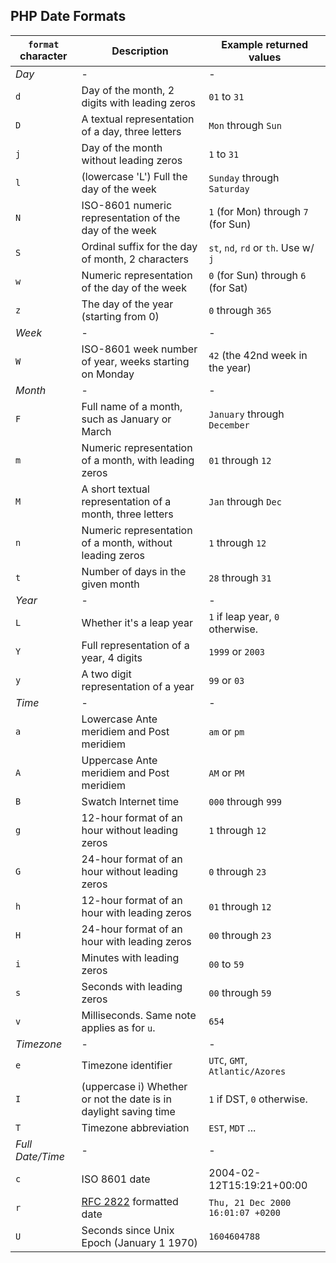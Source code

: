 ## PHP Date Formats

| `format` character |                                                      Description |               Example returned values |
|--------------------|------------------------------------------------------------------|---------------------------------------|
|              *Day* |                                                                - |                                     - |
|                `d` |                    Day of the month, 2 digits with leading zeros |                          `01` to `31` |
|                `D` |                 A textual representation of a day, three letters |                   `Mon` through `Sun` |
|                `j` |                           Day of the month without leading zeros |                           `1` to `31` |
|                `l` |                         (lowercase 'L') Full the day of the week |           `Sunday` through `Saturday` |
|                `N` |           ISO-8601 numeric representation of the day of the week |   `1` (for Mon) through `7` (for Sun) |
|                `S` |                Ordinal suffix for the day of month, 2 characters | `st`, `nd`, `rd` or `th`.  Use w/ `j` |
|                `w` |                    Numeric representation of the day of the week |   `0` (for Sun) through `6` (for Sat) |
|                `z` |                            The day of the year (starting from 0) |                     `0` through `365` |
|             *Week* |                                                                - |                                     - |
|                `W` |           ISO-8601 week number of year, weeks starting on Monday |      `42` (the 42nd week in the year) |
|            *Month* |                                                                - |                                     - |
|                `F` |                   Full name of a month, such as January or March |          `January` through `December` |
|                `m` |            Numeric representation of a month, with leading zeros |                     `01` through `12` |
|                `M` |         A short textual representation of a month, three letters |                   `Jan` through `Dec` |
|                `n` |         Numeric representation of a month, without leading zeros |                      `1` through `12` |
|                `t` |                                Number of days in the given month |                     `28` through `31` |
|             *Year* |                                                                - |                                     - |
|                `L` |                                         Whether it's a leap year |      `1` if leap year, `0` otherwise. |
|                `Y` |                          Full representation of a year, 4 digits |                      `1999` or `2003` |
|                `y` |                             A two digit representation of a year |                          `99` or `03` |
|             *Time* |                                                                - |                                     - |
|                `a` |                        Lowercase Ante meridiem and Post meridiem |                          `am` or `pm` |
|                `A` |                        Uppercase Ante meridiem and Post meridiem |                          `AM` or `PM` |
|                `B` |                                             Swatch Internet time |                   `000` through `999` |
|                `g` |                  12-hour format of an hour without leading zeros |                      `1` through `12` |
|                `G` |                  24-hour format of an hour without leading zeros |                      `0` through `23` |
|                `h` |                     12-hour format of an hour with leading zeros |                     `01` through `12` |
|                `H` |                     24-hour format of an hour with leading zeros |                     `00` through `23` |
|                `i` |                                       Minutes with leading zeros |                          `00` to `59` |
|                `s` |                                       Seconds with leading zeros |                     `00` through `59` |
|                `v` |                      Milliseconds. Same note applies as for `u`. |                                 `654` |
|         *Timezone* |                                                                - |                                     - |
|                `e` |                                              Timezone identifier |       `UTC`, `GMT`, `Atlantic/Azores` |
|                `I` | (uppercase i) Whether or not the date is in daylight saving time |            `1` if DST, `0` otherwise. |
|                `T` |                                            Timezone abbreviation |                      `EST`, `MDT` ... |
|   *Full Date/Time* |                                                                - |                                     - |
|                `c` |                                                    ISO 8601 date |             2004-02-12T15:19:21+00:00 |
|                `r` |      [RFC 2822](http://www.faqs.org/rfcs/rfc2822) formatted date |     `Thu, 21 Dec 2000 16:01:07 +0200` |
|                `U` |                        Seconds since Unix Epoch (January 1 1970) |                          `1604604788` |